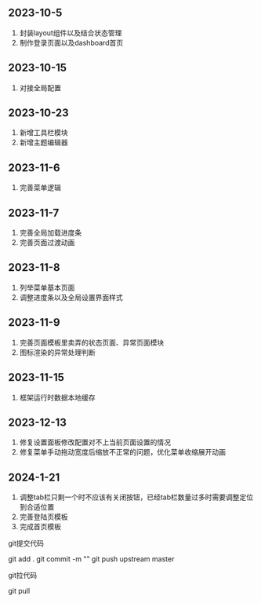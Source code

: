 ## 2023-10-5

1. 封装layout组件以及结合状态管理
2. 制作登录页面以及dashboard首页

## 2023-10-15

1. 对接全局配置

## 2023-10-23

1. 新增工具栏模块
2. 新增主题编辑器

## 2023-11-6

1. 完善菜单逻辑

## 2023-11-7

1. 完善全局加载进度条
2. 完善页面过渡动画

## 2023-11-8

1. 列举菜单基本页面
2. 调整进度条以及全局设置界面样式

## 2023-11-9

1. 完善页面模板里卖弄的状态页面、异常页面模块
2. 图标渲染的异常处理判断

## 2023-11-15

1. 框架运行时数据本地缓存

## 2023-12-13

1. 修复设置面板修改配置对不上当前页面设置的情况
2. 修复菜单手动拖动宽度后缩放不正常的问题，优化菜单收缩展开动画

## 2024-1-21

1. 调整tab栏只剩一个时不应该有关闭按钮，已经tab栏数量过多时需要调整定位到合适位置
2. 完善登陆页模板
3. 完成首页模板

git提交代码

git add .
git commit -m ""
git push upstream master

git拉代码

git pull
